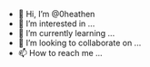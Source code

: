 - 👋 Hi, I’m @0heathen
- 👀 I’m interested in ...
- 🌱 I’m currently learning ...
- 💞️ I’m looking to collaborate on ...
- 📫 How to reach me ...

<!---
0heathen/0heathen is a ✨ special ✨ repository because its `README.md` (this file) appears on your GitHub profile.
You can click the Preview link to take a look at your changes.
--->
